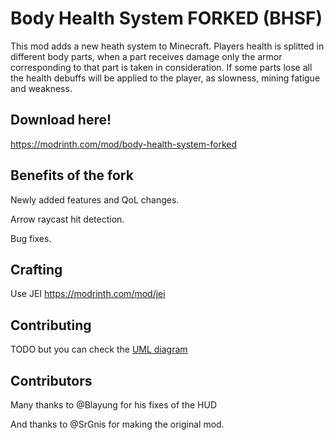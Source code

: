 # Body Health System FORKED (BHSF)

This mod adds a new heath system to Minecraft.
Players health is splitted in different body parts, when a part receives damage only the armor corresponding to that part is taken in consideration.
If some parts lose all the health debuffs will be applied to the player, as slowness, mining fatigue and weakness.

## Download here!
https://modrinth.com/mod/body-health-system-forked

## Benefits of the fork

Newly added features and QoL changes.

Arrow raycast hit detection.

Bug fixes.

## Crafting
Use JEI 
https://modrinth.com/mod/jei

## Contributing
TODO but you can check the [UML diagram](https://github.com/SrGnis/Body-Health-System/blob/master/docs/images/BodyHealthSystemUML.png)

## Contributors

Many thanks to @Blayung for his fixes of the HUD 

And thanks to @SrGnis for making the original mod.
